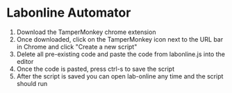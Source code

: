 # Labonline Automator
1. Download the TamperMonkey chrome extension
2. Once downloaded, click on the TamperMonkey icon next to the URL bar in Chrome and click "Create a new script"
3. Delete all pre-existing code and paste the code from labonline.js into the editor
4. Once the code is pasted, press ctrl-s to save the script
5. After the script is saved you can open lab-online any time and the script should run
